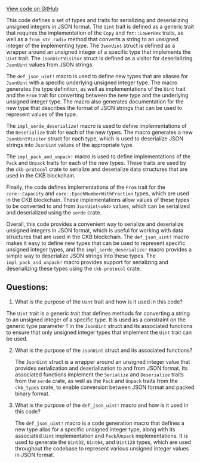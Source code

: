 [View code on GitHub](https://github.com/nervosnetwork/ckb/blob/develop/util/jsonrpc-types/src/uints.rs)

This code defines a set of types and traits for serializing and deserializing unsigned integers in JSON format. The `Uint` trait is defined as a generic trait that requires the implementation of the `Copy` and `fmt::LowerHex` traits, as well as a `from_str_radix` method that converts a string to an unsigned integer of the implementing type. The `JsonUint` struct is defined as a wrapper around an unsigned integer of a specific type that implements the `Uint` trait. The `JsonUintVisitor` struct is defined as a visitor for deserializing `JsonUint` values from JSON strings.

The `def_json_uint!` macro is used to define new types that are aliases for `JsonUint` with a specific underlying unsigned integer type. The macro generates the type definition, as well as implementations of the `Uint` trait and the `From` trait for converting between the new type and the underlying unsigned integer type. The macro also generates documentation for the new type that describes the format of JSON strings that can be used to represent values of the type.

The `impl_serde_deserialize!` macro is used to define implementations of the `Deserialize` trait for each of the new types. The macro generates a new `JsonUintVisitor` struct for each type, which is used to deserialize JSON strings into `JsonUint` values of the appropriate type.

The `impl_pack_and_unpack!` macro is used to define implementations of the `Pack` and `Unpack` traits for each of the new types. These traits are used by the `ckb-protocol` crate to serialize and deserialize data structures that are used in the CKB blockchain.

Finally, the code defines implementations of the `From` trait for the `core::Capacity` and `core::EpochNumberWithFraction` types, which are used in the CKB blockchain. These implementations allow values of these types to be converted to and from `JsonUint<u64>` values, which can be serialized and deserialized using the `serde` crate.

Overall, this code provides a convenient way to serialize and deserialize unsigned integers in JSON format, which is useful for working with data structures that are used in the CKB blockchain. The `def_json_uint!` macro makes it easy to define new types that can be used to represent specific unsigned integer types, and the `impl_serde_deserialize!` macro provides a simple way to deserialize JSON strings into these types. The `impl_pack_and_unpack!` macro provides support for serializing and deserializing these types using the `ckb-protocol` crate.
## Questions:
 1. What is the purpose of the `Uint` trait and how is it used in this code?

   The `Uint` trait is a generic trait that defines methods for converting a string to an unsigned integer of a specific type. It is used as a constraint on the generic type parameter `T` in the `JsonUint` struct and its associated functions to ensure that only unsigned integer types that implement the `Uint` trait can be used.

2. What is the purpose of the `JsonUint` struct and its associated functions?

   The `JsonUint` struct is a wrapper around an unsigned integer value that provides serialization and deserialization to and from JSON format. Its associated functions implement the `Serialize` and `Deserialize` traits from the `serde` crate, as well as the `Pack` and `Unpack` traits from the `ckb_types` crate, to enable conversion between JSON format and packed binary format.

3. What is the purpose of the `def_json_uint!` macro and how is it used in this code?

   The `def_json_uint!` macro is a code generation macro that defines a new type alias for a specific unsigned integer type, along with its associated `Uint` implementation and `Pack`/`Unpack` implementations. It is used to generate the `Uint32`, `Uint64`, and `Uint128` types, which are used throughout the codebase to represent various unsigned integer values in JSON format.
